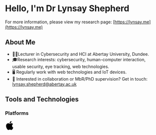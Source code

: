# Hello, I'm Dr Lynsay Shepherd
For more information, please view my research page: [https://lynsay.me](https://lynsay.me)

## About Me
* 👩‍💻Lecturer in Cybersecurity and HCI at Abertay University, Dundee.
* 🎓Research interests: cybersecurity, human-computer interaction, usable security, eye tracking, web technologies.
* 🖥 Regularly work with web technologies and IoT devices.
* 📝 Interested in collaboration or MbR/PhD supervision?  Get in touch: [lynsay.shepherd@abertay.ac.uk](mailto:lynsay.shepherd@abertay.ac.uk)


## Tools and Technologies

### Platforms
<img src="assets/platforms/apple.svg" alt="Apple Logo" height="30"/>

<!--![Apple Logo](/assets/platforms/apple.svg | height=100) ![Linux Logo](/assets/platforms/linux.svg | height=100) ![Windows Logo](/assets/platforms/windows.svg | height=100)-->



<!--
**Lynsay/Lynsay** is a ✨ _special_ ✨ repository because its `README.md` (this file) appears on your GitHub profile.

Here are some ideas to get you started:

- 🔭 I’m currently working on ...
- 🌱 I’m currently learning ...
- 👯 I’m looking to collaborate on ...
- 🤔 I’m looking for help with ...
- 💬 Ask me about ...
- 📫 How to reach me: ...
- 😄 Pronouns: ...
- ⚡ Fun fact: ...
-->
